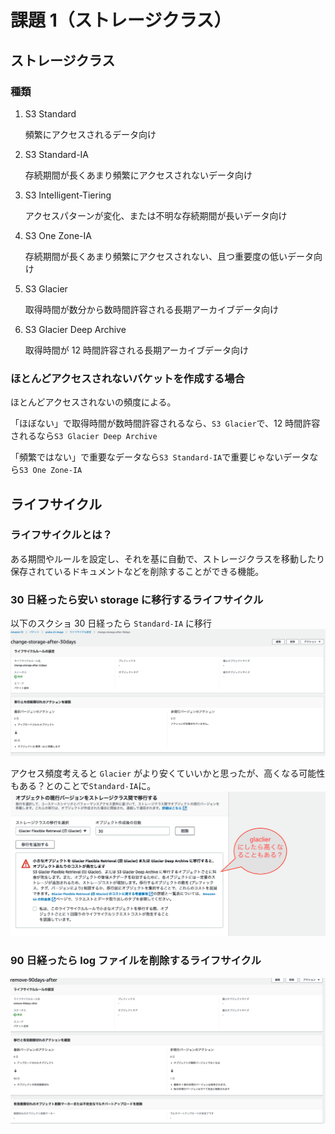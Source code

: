 # 課題 1（ストレージクラス）

## ストレージクラス

### 種類

1. S3 Standard

   頻繁にアクセスされるデータ向け

2. S3 Standard-IA

   存続期間が長くあまり頻繁にアクセスされないデータ向け

3. S3 Intelligent-Tiering

   アクセスパターンが変化、または不明な存続期間が長いデータ向け

4. S3 One Zone-IA

   存続期間が長くあまり頻繁にアクセスされない、且つ重要度の低いデータ向け

5. S3 Glacier

   取得時間が数分から数時間許容される長期アーカイブデータ向け

6. S3 Glacier Deep Archive

   取得時間が 12 時間許容される長期アーカイブデータ向け

### ほとんどアクセスされないバケットを作成する場合

ほとんどアクセスされないの頻度による。

「ほぼない」で取得時間が数時間許容されるなら、`S3 Glacier`で、12 時間許容されるなら`S3 Glacier Deep Archive`

「頻繁ではない」で重要なデータなら`S3 Standard-IA`で重要じゃないデータなら`S3 One Zone-IA`

## ライフサイクル

### ライフサイクルとは？

ある期間やルールを設定し、それを基に自動で、ストレージクラスを移動したり保存されているドキュメントなどを削除することができる機能。

### 30 日経ったら安い storage に移行するライフサイクル

以下のスクショ
30 日経ったら `Standard-IA` に移行
![30days-after](./screenshot/30days-after.png)

アクセス頻度考えると `Glacier` がより安くていいかと思ったが、高くなる可能性もある？とのことで`Standard-IA`に。
![glacierにしたら高い？](./screenshot/glacierにしたら高い？.png)

### 90 日経ったら log ファイルを削除するライフサイクル

![90days-after](./screenshot/90days-after.png)
